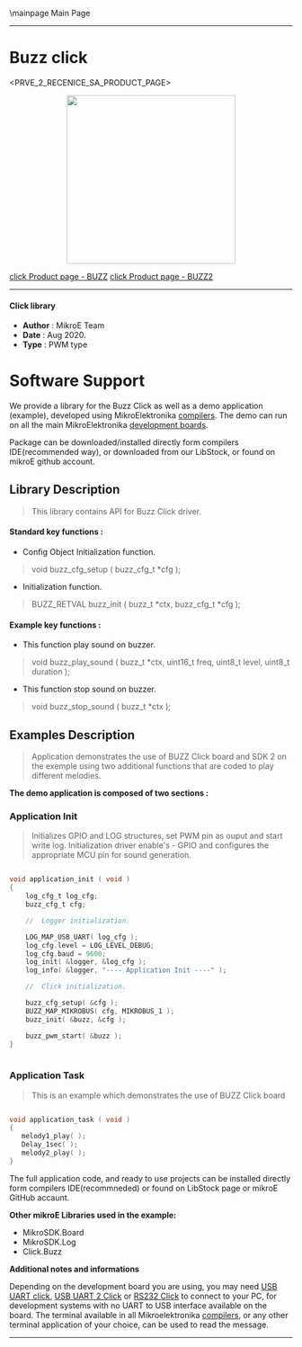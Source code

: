 \mainpage Main Page
 
---
# Buzz click

<PRVE_2_RECENICE_SA_PRODUCT_PAGE>

<p align="center">
  <img src="@{CLICK_IMAGE_LINK}" height=300px>
</p>

[click Product page - BUZZ](<https://www.mikroe.com/buzz-click>)
[click Product page - BUZZ2](<https://www.mikroe.com/buzz-2-click>)

---


#### Click library 

- **Author**        : MikroE Team
- **Date**          : Aug 2020.
- **Type**          : PWM type


# Software Support

We provide a library for the Buzz Click 
as well as a demo application (example), developed using MikroElektronika 
[compilers](http://shop.mikroe.com/compilers). 
The demo can run on all the main MikroElektronika [development boards](http://shop.mikroe.com/development-boards).

Package can be downloaded/installed directly form compilers IDE(recommended way), or downloaded from our LibStock, or found on mikroE github account. 

## Library Description

> This library contains API for Buzz Click driver.

#### Standard key functions :

- Config Object Initialization function.
> void buzz_cfg_setup ( buzz_cfg_t *cfg ); 
 
- Initialization function.
> BUZZ_RETVAL buzz_init ( buzz_t *ctx, buzz_cfg_t *cfg );


#### Example key functions :

- This function play sound on buzzer.
> void buzz_play_sound ( buzz_t *ctx, uint16_t freq, uint8_t level, uint8_t duration );
 
- This function stop sound on buzzer.
> void buzz_stop_sound ( buzz_t *ctx );

## Examples Description

> 
>  Application demonstrates the use of BUZZ Click board and SDK 2 on the exemple using two additional functions that are coded to play different melodies.
> 

**The demo application is composed of two sections :**

### Application Init 

>
> Initializes GPIO and LOG structures, set PWM pin as ouput and start write log.
> Initialization driver enable's - GPIO and configures the appropriate MCU pin for sound generation.
> 

```c

void application_init ( void )
{
    log_cfg_t log_cfg;
    buzz_cfg_t cfg;

    //  Logger initialization.

    LOG_MAP_USB_UART( log_cfg );
    log_cfg.level = LOG_LEVEL_DEBUG;
    log_cfg.baud = 9600;
    log_init( &logger, &log_cfg );
    log_info( &logger, "---- Application Init ----" );

    //  Click initialization.

    buzz_cfg_setup( &cfg );
    BUZZ_MAP_MIKROBUS( cfg, MIKROBUS_1 );
    buzz_init( &buzz, &cfg );

    buzz_pwm_start( &buzz );
}
  
```

### Application Task

>
> This is an example which demonstrates the use of BUZZ Click board
> 

```c

void application_task ( void )
{
   melody1_play( ); 
   Delay_1sec( );
   melody2_play( ); 
}  

```

The full application code, and ready to use projects can be  installed directly form compilers IDE(recommneded) or found on LibStock page or mikroE GitHub accaunt.

**Other mikroE Libraries used in the example:** 

- MikroSDK.Board
- MikroSDK.Log
- Click.Buzz

**Additional notes and informations**

Depending on the development board you are using, you may need 
[USB UART click](http://shop.mikroe.com/usb-uart-click), 
[USB UART 2 Click](http://shop.mikroe.com/usb-uart-2-click) or 
[RS232 Click](http://shop.mikroe.com/rs232-click) to connect to your PC, for 
development systems with no UART to USB interface available on the board. The 
terminal available in all Mikroelektronika 
[compilers](http://shop.mikroe.com/compilers), or any other terminal application 
of your choice, can be used to read the message.



---
